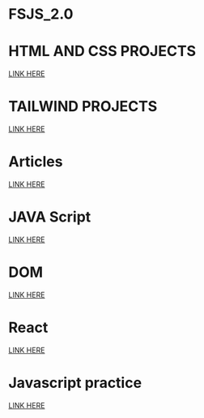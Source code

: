 # FSJS_2.0
# HTML AND CSS PROJECTS
[LINK HERE](https://github.com/nareshpittu769/FSJS_2.0/tree/master/HTML_and_CSSprojects)
# TAILWIND PROJECTS
[LINK HERE](https://github.com/nareshpittu769/FSJS_2.0/tree/master/Tailwind_Projects)
# Articles 
[LINK HERE](https://github.com/nareshpittu769/Naresh_chandragiri_blogs)
# JAVA Script 
[LINK HERE](https://github.com/nareshpittu769/FSJS_2.0/tree/master/Javascript_programs)
# DOM 
[LINK HERE](https://github.com/nareshpittu769/FSJS_2.0/tree/master/Dom)
# React
[LINK HERE]()
# Javascript practice
[LINK HERE]()
